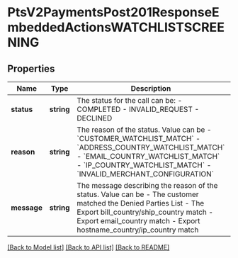 # PtsV2PaymentsPost201ResponseEmbeddedActionsWATCHLISTSCREENING

## Properties
Name | Type | Description | Notes
------------ | ------------- | ------------- | -------------
**status** | **string** | The status for the call can be: - COMPLETED - INVALID_REQUEST - DECLINED | [optional] 
**reason** | **string** | The reason of the status. Value can be   - &#x60;CUSTOMER_WATCHLIST_MATCH&#x60;   - &#x60;ADDRESS_COUNTRY_WATCHLIST_MATCH&#x60;   - &#x60;EMAIL_COUNTRY_WATCHLIST_MATCH&#x60;   - &#x60;IP_COUNTRY_WATCHLIST_MATCH&#x60;   - &#x60;INVALID_MERCHANT_CONFIGURATION&#x60; | [optional] 
**message** | **string** | The message describing the reason of the status. Value can be   - The customer matched the Denied Parties List   - The Export bill_country/ship_country  match   - Export email_country match   - Export hostname_country/ip_country match | [optional] 

[[Back to Model list]](../README.md#documentation-for-models) [[Back to API list]](../README.md#documentation-for-api-endpoints) [[Back to README]](../README.md)


